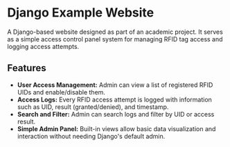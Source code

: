 # Django Example Website

A Django-based website designed as part of an academic project. It serves as a simple access control panel system for managing RFID tag access and logging access attempts.

## Features

- **User Access Management:** Admin can view a list of registered RFID UIDs and enable/disable them.
- **Access Logs:** Every RFID access attempt is logged with information such as UID, result (granted/denied), and timestamp.
- **Search and Filter:** Admin can search logs and filter by UID or access result.
- **Simple Admin Panel:** Built-in views allow basic data visualization and interaction without needing Django's default admin.
